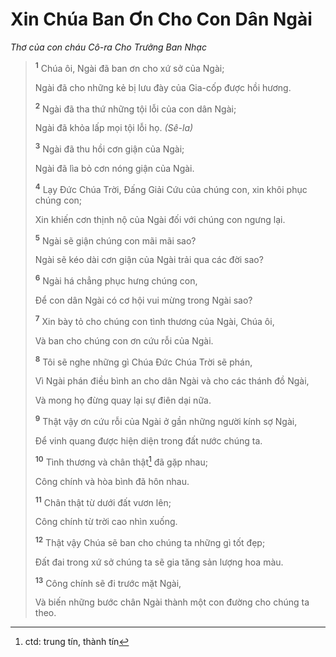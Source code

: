 # Xin Chúa Ban Ơn Cho Con Dân Ngài

_Thơ của con cháu Cô-ra Cho Trưởng Ban Nhạc_

> <sup><b>1</b></sup> Chúa ôi, Ngài đã ban ơn cho xứ sở của Ngài;
>
> Ngài đã cho những kẻ bị lưu đày của Gia-cốp được hồi hương.
>
> <sup><b>2</b></sup> Ngài đã tha thứ những tội lỗi của con dân Ngài;
>
> Ngài đã khỏa lấp mọi tội lỗi họ. _(Sê-la)_
>
> <sup><b>3</b></sup> Ngài đã thu hồi cơn giận của Ngài;
>
> Ngài đã lìa bỏ cơn nóng giận của Ngài.
>
> <sup><b>4</b></sup> Lạy Ðức Chúa Trời, Ðấng Giải Cứu của chúng con, xin khôi phục chúng con;
>
> Xin khiến cơn thịnh nộ của Ngài đối với chúng con ngưng lại.
>
> <sup><b>5</b></sup> Ngài sẽ giận chúng con mãi mãi sao?
>
> Ngài sẽ kéo dài cơn giận của Ngài trải qua các đời sao?
>
> <sup><b>6</b></sup> Ngài há chẳng phục hưng chúng con,
>
> Ðể con dân Ngài có cơ hội vui mừng trong Ngài sao?
>
> <sup><b>7</b></sup> Xin bày tỏ cho chúng con tình thương của Ngài, Chúa ôi,
>
> Và ban cho chúng con ơn cứu rỗi của Ngài.
>
> <sup><b>8</b></sup> Tôi sẽ nghe những gì Chúa Ðức Chúa Trời sẽ phán,
>
> Vì Ngài phán điều bình an cho dân Ngài và cho các thánh đồ Ngài,
>
> Và mong họ đừng quay lại sự điên dại nữa.
>
> <sup><b>9</b></sup> Thật vậy ơn cứu rỗi của Ngài ở gần những người kính sợ Ngài,
>
> Ðể vinh quang được hiện diện trong đất nước chúng ta.
>
> <sup><b>10</b></sup> Tình thương và chân thật[^1-1f4c8955-7f8e-44c7-89f7-597e6c9dafdb] đã gặp nhau;
>
> Công chính và hòa bình đã hôn nhau.
>
> <sup><b>11</b></sup> Chân thật từ dưới đất vươn lên;
>
> Công chính từ trời cao nhìn xuống.
>
> <sup><b>12</b></sup> Thật vậy Chúa sẽ ban cho chúng ta những gì tốt đẹp;
>
> Ðất đai trong xứ sở chúng ta sẽ gia tăng sản lượng hoa màu.
>
> <sup><b>13</b></sup> Công chính sẽ đi trước mặt Ngài,
>
> Và biến những bước chân Ngài thành một con đường cho chúng ta theo.

[^1-1f4c8955-7f8e-44c7-89f7-597e6c9dafdb]: ctd: trung tín, thành tín
